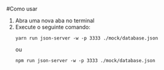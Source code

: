 #Como usar

1. Abra uma nova aba no terminal
2. Execute o seguinte comando:
	```
	yarn run json-server -w -p 3333 ./mock/database.json
	```
	ou 
	```
	npm run json-server -w -p 3333 ./mock/database.json
	```